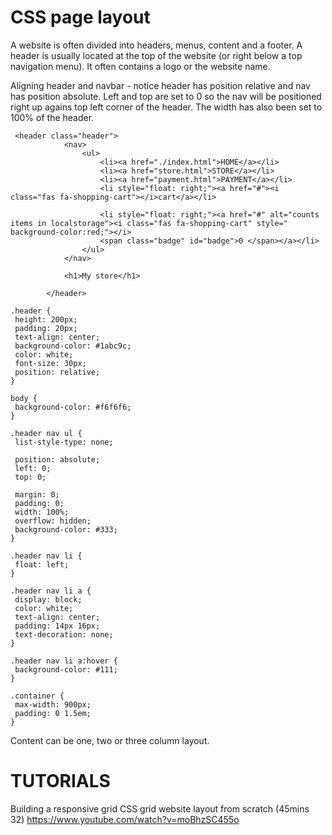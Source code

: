 CSS page layout
===============

A website is often divided into headers, menus, content and a footer. A header is usually located at the top of the website (or right below a top navigation menu). It often contains a logo or the website name.

Aligning header and navbar - notice header has position relative and nav has position absolute. Left and top are set to 0 so the nav will be positioned right up
agains top left corner of the header.  The width has also been set to 100% of the header.

```
 <header class="header">
            <nav>
                <ul>
                    <li><a href="./index.html">HOME</a></li>
                    <li><a href="store.html">STORE</a></li>
                    <li><a href="payment.html">PAYMENT</a></li>
                    <li style="float: right;"><a href="#"><i class="fas fa-shopping-cart"></i>cart</a></li>

                    <li style="float: right;"><a href="#" alt="counts items in localstorage"><i class="fas fa-shopping-cart" style=" background-color:red;"></i>
                    <span class="badge" id="badge">0 </span></a></li>
                </ul>
            </nav>

            <h1>My store</h1>
           
        </header>
 ```
 
 ```
 .header {
  height: 200px;
  padding: 20px;
  text-align: center;
  background-color: #1abc9c;
  color: white;
  font-size: 30px;
  position: relative;
}

body {
  background-color: #f6f6f6;
 }

.header nav ul {
  list-style-type: none;

  position: absolute;
  left: 0;
  top: 0;

  margin: 0;
  padding: 0;
  width: 100%;
  overflow: hidden;
  background-color: #333;
}

.header nav li {
  float: left;
}

.header nav li a {
  display: block;
  color: white;
  text-align: center;
  padding: 14px 16px;
  text-decoration: none;
}

.header nav li a:hover {
  background-color: #111;
}

.container {
  max-width: 900px;
  padding: 0 1.5em;
}
```

Content can be one, two or three column layout.

TUTORIALS
==========

Building a responsive grid CSS grid website layout from scratch (45mins 32)
https://www.youtube.com/watch?v=moBhzSC455o
